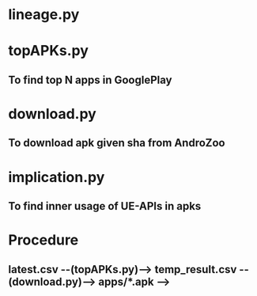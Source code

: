 # lineage.py
## 

# topAPKs.py
## To find top N apps in GooglePlay

# download.py
## To download apk given sha from AndroZoo

# implication.py
## To find inner usage of UE-APIs in apks


# Procedure
## latest.csv --(topAPKs.py)--> temp_result.csv --(download.py)--> apps/*.apk --> 